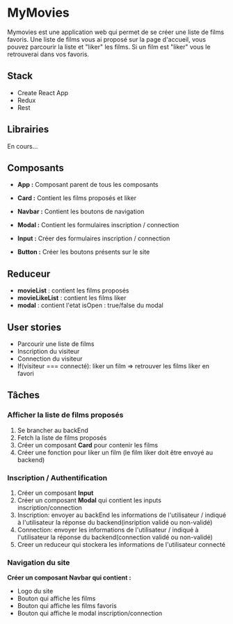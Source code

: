 # MyMovies

  Mymovies est une application web qui permet de se créer une liste de films favoris.
  Une liste de films vous ai proposé sur la page d'accueil, vous pouvez parcourir la liste
  et "liker" les films. Si un film est "liker" vous le retrouverai dans vos favoris.

## Stack
  * Create React App
  * Redux
  * Rest


## Librairies

  En cours...


## Composants

  * **App :** Composant parent de tous les composants

  * **Card :**  Contient les films proposés et liker

  * **Navbar :** Contient les boutons de navigation

  * **Modal :** Contient les formulaires inscription / connection

  * **Input :** Créer des formulaires inscription / connection

  * **Button :** Créer les boutons présents sur le site


## Reduceur

  * **movieList** : contient les films proposés
  * **movieLikeList** : contient les films liker
  * **modal** : contient l'etat isOpen : true/false du modal


## User stories

  * Parcourir une liste de films
  * Inscription du visiteur
  * Connection du visiteur
  * If(visiteur === connecté): liker un film => retrouver les films liker en favori


## Tâches  

### Afficher la liste de films proposés
  1. Se brancher au backEnd  
  2. Fetch la liste de films proposés  
  3. Créer un composant **Card** pour contenir les films  
  4. Créer une fonction pour liker un film (le film liker doit être envoyé au backend)  

### Inscription / Authentification
  1. Créer un composant **Input**  
  2. Créer un composant **Modal** qui contient les inputs inscription/connection  
  3. Inscription: envoyer au backEnd les informations de l'utilisateur / indiqué à l'utilisateur la réponse du backend(insription validé ou non-validé)    
  4. Connection: envoyer les informations de l'utilisateur / indiqué à l'utilisateur la réponse du backend(connection validé ou non-validé)  
  5. Creer un reduceur qui stockera les informations de l'utilisateur connecté

### Navigation du site

**Créer un composant Navbar qui contient :**  
  * Logo du site
  * Bouton qui affiche les films
  * Bouton qui affiche les films favoris
  * Bouton qui affiche le modal inscription/connection
